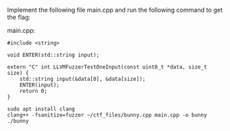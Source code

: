 Implement the following file main.cpp and run the following command to get the flag:

main.cpp:
```
#include <string>

void ENTER(std::string input);

extern "C" int LLVMFuzzerTestOneInput(const uint8_t *data, size_t size) {
    std::string input(&data[0], &data[size]);
    ENTER(input);
    return 0;
}
```

```
sudo apt install clang
clang++ -fsanitize=fuzzer ~/ctf_files/bunny.cpp main.cpp -o bunny
./bunny
```
